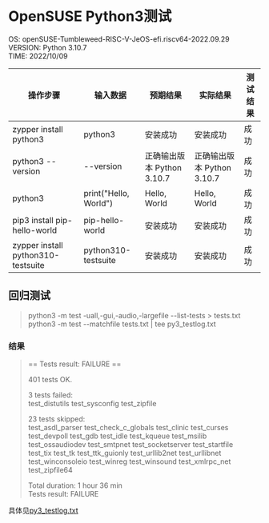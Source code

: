 # OpenSUSE Python3测试

OS: openSUSE-Tumbleweed-RISC-V-JeOS-efi.riscv64-2022.09.29  
VERSION: Python 3.10.7  
TIME: 2022/10/09

| 操作步骤                                 | 输入数据                     | 预期结果                      | 实际结果                      | 测试结果  |
| --------------------------------------- | ---------------------------- | ---------------------------- | ---------------------------- | -------- |
| zypper install python3                  | python3                      | 安装成功                      | 安装成功                     | 成功      |
| python3 --version                       | --version                    | 正确输出版本 Python 3.10.7    | 正确输出版本 Python 3.10.7    | 成功      |
| python3                                 | print("Hello, World")        | Hello, World                 | Hello, World                 | 成功      |
| pip3 install pip-hello-world            | pip-hello-world              | 安装成功                      | 安装成功                     | 成功      |
| zypper install python310-testsuite      | python310-testsuite          | 安装成功                      | 安装成功                     | 成功      |

## 回归测试

> python3 -m test -uall,-gui,-audio,-largefile --list-tests > tests.txt  
> python3 -m test --matchfile tests.txt | tee py3_testlog.txt

### 结果

> == Tests result: FAILURE ==  
>   
> 401 tests OK.  
>   
> 3 tests failed:  
>     test_distutils test_sysconfig test_zipfile  
>   
> 23 tests skipped:  
>     test_asdl_parser test_check_c_globals test_clinic test_curses  
>     test_devpoll test_gdb test_idle test_kqueue test_msilib  
>     test_ossaudiodev test_smtpnet test_socketserver test_startfile  
>     test_tix test_tk test_ttk_guionly test_urllib2net test_urllibnet  
>     test_winconsoleio test_winreg test_winsound test_xmlrpc_net  
>     test_zipfile64  
>   
> Total duration: 1 hour 36 min  
> Tests result: FAILURE  

具体见[py3_testlog.txt](py3_testlog.txt)
